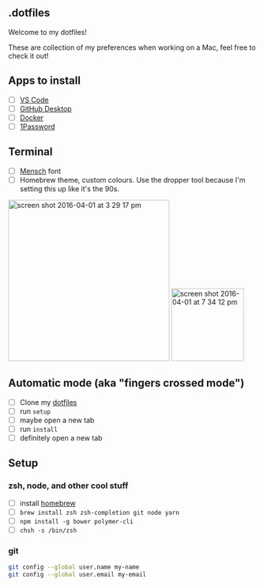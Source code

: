## .dotfiles

Welcome to my dotfiles!

These are collection of my preferences when working on a Mac, feel free to check it out!

## Apps to install

- [ ] [VS Code](https://code.visualstudio.com)
- [ ] [GitHub Desktop](https://desktop.github.com)
- [ ] [Docker](https://store.docker.com/editions/community/docker-ce-desktop-mac)
- [ ] [1Password](https://1password.com/)

## Terminal

- [ ] [Mensch](http://robey.lag.net/2010/06/21/mensch-font.html) font
- [ ] Homebrew theme, custom colours. Use the dropper tool because I'm setting this up like it's the 90s.

<img width="326" alt="screen shot 2016-04-01 at 3 29 17 pm" src="https://cloud.githubusercontent.com/assets/1369170/14221858/f6610220-f81e-11e5-8c97-12f4f62c0cbe.png">

<img width="147" alt="screen shot 2016-04-01 at 7 34 12 pm" src="https://cloud.githubusercontent.com/assets/1369170/14223964/bb0b8822-f840-11e5-957c-975bdb5f2889.png">

## Automatic mode (aka "fingers crossed mode")

- [ ] Clone my [dotfiles](https://github.com/nick-woodward/.dotfiles)
- [ ] run `setup`
- [ ] maybe open a new tab
- [ ] run `install`
- [ ] definitely open a new tab

## Setup

### zsh, node, and other cool stuff

- [ ] install [homebrew](https://brew.sh)
- [ ] `brew install zsh zsh-completion git node yarn`
- [ ] `npm install -g bower polymer-cli`
- [ ] `chsh -s /bin/zsh`

### git

```sh
git config --global user.name my-name
git config --global user.email my-email
```
